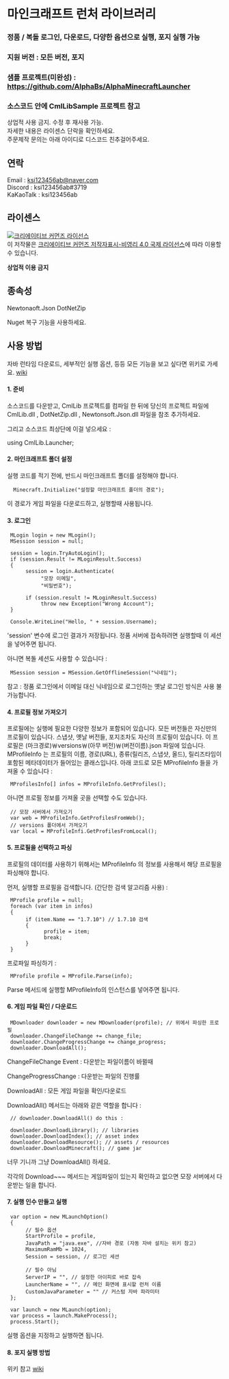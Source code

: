 ﻿마인크래프트 런처 라이브러리
======================

### 정품 / 복돌 로그인, 다운로드, 다양한 옵션으로 실행, 포지 실행 가능

### 지원 버전 : 모든 버전, 포지
### 샘플 프로젝트(미완성) : https://github.com/AlphaBs/AlphaMinecraftLauncher
### 소스코드 안에 CmlLibSample 프로젝트 참고

상업적 사용 금지.  수정 후 재사용 가능.  
자세한 내용은 라이센스 단락을 확인하세요.  
주문제작 문의는 아래 아이디로 디스코드 친추걸어주세요.

연락
-------------

Email : ksi123456ab@naver.com  
Discord : ksi123456ab#3719  
KaKaoTalk : ksi123456ab

라이센스
--------------

<a rel="license" href="http://creativecommons.org/licenses/by-nc/4.0/"><img alt="크리에이티브 커먼즈 라이선스" style="border-width:0" src="https://i.creativecommons.org/l/by-nc/4.0/88x31.png" /></a><br />이 저작물은 <a rel="license" href="http://creativecommons.org/licenses/by-nc/4.0/">크리에이티브 커먼즈 저작자표시-비영리 4.0 국제 라이선스</a>에 따라 이용할 수 있습니다.

****상업적 이용 금지****

종속성
-------------


Newtonaoft.Json
DotNetZip

Nuget 복구 기능을 사용하세요.

사용 방법
-------------


자바 런타임 다운로드, 세부적인 실행 옵션,  등등 모든 기능을 보고 싶다면 위키로 가세요. [wiki](https://merong)

#### 1. 준비
소스코드를 다운받고, CmlLib 프로젝트를 컴파일 한 뒤에 당신의 프로젝트 파일에 CmlLib.dll , DotNetZip.dll , Newtonsoft.Json.dll 파일을 참조 추가하세요.

그리고 소스코드 최상단에 이걸 넣으세요 :


using CmlLib.Launcher;

#### 2. 마인크래프트 폴더 설정
실행 코드를 적기 전에, 반드시 마인크래프트 폴더를 설정해야 합니다.

      Minecraft.Initialize("설정할 마인크래프트 폴더의 경로");

이 경로가 게임 파일을 다운로드하고, 실행할때 사용됩니다.

#### 3. 로그인

     MLogin login = new MLogin();
     MSession session = null;

     session = login.TryAutoLogin();
     if (session.Result != MLoginResult.Success)
     {
          session = login.Authenticate(
               "모장 이메일",
               "비밀번호");

          if (session.result != MLoginResult.Success)
               throw new Exception("Wrong Account");
     }

     Console.WriteLine("Hello, " + session.Username);

'session' 변수에 로그인 결과가 저장됩니다.
정품 서버에 접속하려면 실행할때 이 세션을 넣어주면 됩니다.

아니면 복돌 세션도 사용할 수 있습니다 : 

     MSession session = MSession.GetOfflineSession("닉네임");

참고 : 정품 로그인에서 이메일 대신 닉네임으로 로그인하는 옛날 로그인 방식은 사용 불가능합니다.

#### 4. 프로필 정보 가져오기
프로필에는 실행에 필요한 다양한 정보가 포함되어 있습니다.
모든 버전들은 자신만의 프로필이 있습니다. 스냅샷, 옛날 버전들, 포지조차도 자신의 프로필이 있습니다.
이 프로필은 (마크경로)￦versions￦(아무 버전)￦(버전이름).json 파일에 있습니다.
MProfileInfo 는 프로필의 이름, 경로(URL), 종류(릴리즈, 스냅샷, 올드), 릴리즈타임이 포함된 메타데이터가 들어있는 클래스입니다.
아래 코드로 모든 MProfileInfo 들을 가져올 수 있습니다 :

     MProfilesInfo[] infos = MProfileInfo.GetProfiles();

아니면 프로필 정보를 가져올 곳을 선택할 수도 있습니다.

     // 모장 서버에서 가져오기
     var web = MProfileInfo.GetProfilesFromWeb();
     // versions 폴더에서 가져오기
     var local = MProfileInfi.GetProfilesFromLocal();

#### 5. 프로필을 선택하고 파싱

프로필의 데이터를 사용하기 위해서는 MProfileInfo 의 정보를 사용해서 해당 프로필을 파싱해야 합니다.

먼저, 실행할 프로필을 검색합니다. (간단한 검색 알고리즘 사용) : 

     MProfile profile = null;
     foreach (var item in infos)
     {
          if (item.Name == "1.7.10") // 1.7.10 검색
          {
                profile = item;
                break;
          }
     }

프로파일 파싱하기 :

     MProfile profile = MProfile.Parse(info);

Parse 메서드에 실행할 MProfileInfo의 인스턴스를 넣어주면 됩니다.

#### 6. 게임 파일 확인 / 다운로드

     MDownloader downloader = new MDownloader(profile); // 위에서 파싱한 프로필
     downloader.ChangeFileChange += change_file;
     downloader.ChangeProgressChange += change_progress;
     downloader.DownloadAll();

ChangeFileChange Event : 다운받는 파일이름이 바뀔때

ChangeProgressChange : 다운받는 파일의 진행률

DownloadAll : 모든 게임 파일을 확인/다운로드

DownloadAll() 메서드는 아래와 같은 역할을 합니다 :

     // downloader.DownloadAll() do this :
     
     downloader.DownloadLibrary(); // libraries
     downloader.DownloadIndex(); // asset index
     downloader.DownloadResource(); // assets / resources
     downloader.DownloadMinecraft(); // game jar

너무 기니까 그냥 DownloadAll() 하세요.

각각의 Download~~~ 메서드는 게임파일이 있는지 확인하고 없으면 모장 서버에서 다운받는 일을 합니다.

#### 7. 실행 인수 만들고 실행

     var option = new MLaunchOption()
     {
          // 필수 옵션
          StartProfile = profile,
          JavaPath = "java.exe", //자바 경로 (자동 자바 설치는 위키 참고)
          MaximumRamMb = 1024,
          Session = session, // 로그인 세션
          
          // 필수 아님
          ServerIP = "", // 설정한 아이피로 바로 잡속
          LauncherName = "", // 메인 화면에 표시할 런처 이름
          CustomJavaParameter = "" // 커스텀 자바 파라미터
     };
     
     var launch = new MLaunch(option);
     var process = launch.MakeProcess();
     process.Start();

실행 옵션을 지정하고 실행하면 됩니다.

#### 8. 포지 실행 방법

위키 참고 [wiki](https://merong)
